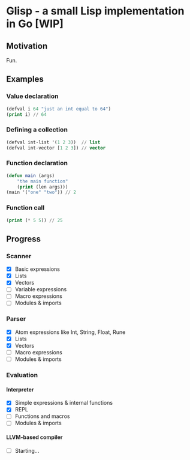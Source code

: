 # Glisp - a small Lisp implementation in Go [WIP]

## Motivation
Fun.

## Examples
### Value declaration
```lisp
(defval i 64 "just an int equal to 64")
(print i) // 64
```
### Defining a collection
```lisp
(defval int-list '(1 2 3))  // list
(defval int-vector [1 2 3]) // vector
```
### Function declaration
```lisp
(defun main (args)
    "the main function"
    (print (len args)))
(main '("one" "two")) // 2
```
### Function call
```lisp
(print (* 5 5)) // 25
```

## Progress

### Scanner
- [x] Basic expressions
- [x] Lists
- [x] Vectors
- [ ] Variable expressions
- [ ] Macro expressions
- [ ] Modules & imports
### Parser
- [x] Atom expressions like Int, String, Float, Rune
- [x] Lists
- [x] Vectors
- [ ] Macro expressions
- [ ] Modules & imports
### Evaluation
#### Interpreter
- [x] Simple expressions & internal functions
- [x] REPL
- [ ] Functions and macros
- [ ] Modules & imports
#### LLVM-based compiler
- [ ] Starting...
